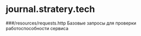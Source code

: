 # journal.stratery.tech

###/resources/requests.http 
Базовые запросы для проверки работоспособности сервиса
